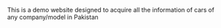 This is a demo website designed to acquire all the information of cars of any company/model in Pakistan

